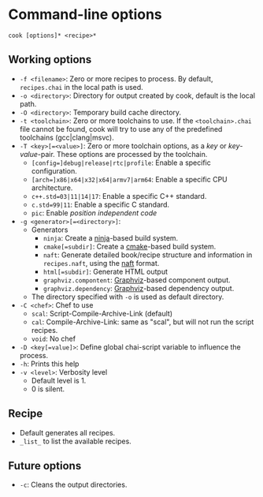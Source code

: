 # Command-line options

`cook [options]* <recipe>*`

## Working options

* `-f <filename>`: Zero or more recipes to process. By default, `recipes.chai` in the local path is used.
* `-o <directory>`: Directory for output created by cook, default is the local path.
* `-O <directory>`: Temporary build cache directory.
* `-t <toolchain>`: Zero or more toolchains to use. If the `<toolchain>.chai` file cannot be found, cook will try to use any of the predefined toolchains (gcc|clang|msvc).
* `-T <key>[=<value>]`: Zero or more toolchain options, as a _key_ or _key_-_value_-pair. These options are processed by the toolchain.
  * `[config=]debug|release|rtc|profile`: Enable a specific configuration.
  * `[arch=]x86|x64|x32|x64|armv7|arm64`: Enable a specific CPU architecture.
  * `c++.std=03|11|14|17`: Enable a specific C++ standard.
  * `c.std=99|11`: Enable a specific C standard.
  * `pic`: Enable _position independent code_
* `-g <generator>[=<directory>]`:
  * Generators
    * `ninja`: Create a [ninja](https://ninja-build.org)-based build system.
    * `cmake[=subdir]`: Create a [cmake](https://cmake.org)-based build system.
    * `naft`: Generate detailed book/recipe structure and information in `recipes.naft`, using the [naft](https://github.com/gfannes/gubg.io/blob/master/src/gubg/parser/naft/spec.md) format.
    * `html[=subdir]`: Generate HTML output
    * `graphviz.compontent`: [Graphviz](http://www.graphviz.org/)-based component output.
    * `graphviz.dependency`: [Graphviz](http://www.graphviz.org/)-based dependency output.
  * The directory specified with `-o` is used as default directory.
* `-C <chef>`: Chef to use
  * `scal`: Script-Compile-Archive-Link (default)
  * `cal`: Compile-Archive-Link: same as "scal", but will not run the script recipes.
  * `void`: No chef
* `-D <key[=value]>`: Define global chai-script variable to influence the process.
* `-h`: Prints this help
* `-v <level>`: Verbosity level
  * Default level is 1.
  * 0 is silent.

## Recipe

* Default generates all recipes.
* `_list_` to list the available recipes.

## Future options

* `-c`: Cleans the output directories.

